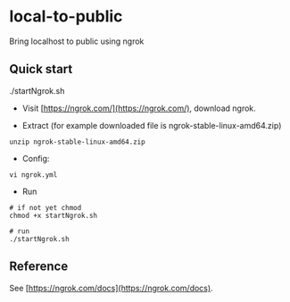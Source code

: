 # local-to-public
Bring localhost to public using ngrok

Quick start
-----------
./startNgrok.sh

- Visit [https://ngrok.com/](https://ngrok.com/), download ngrok.

- Extract (for example downloaded file is ngrok-stable-linux-amd64.zip)
```
unzip ngrok-stable-linux-amd64.zip
```

- Config:
```
vi ngrok.yml
```

- Run
```
# if not yet chmod
chmod +x startNgrok.sh

# run
./startNgrok.sh
```

Reference
---------
See [https://ngrok.com/docs](https://ngrok.com/docs).
